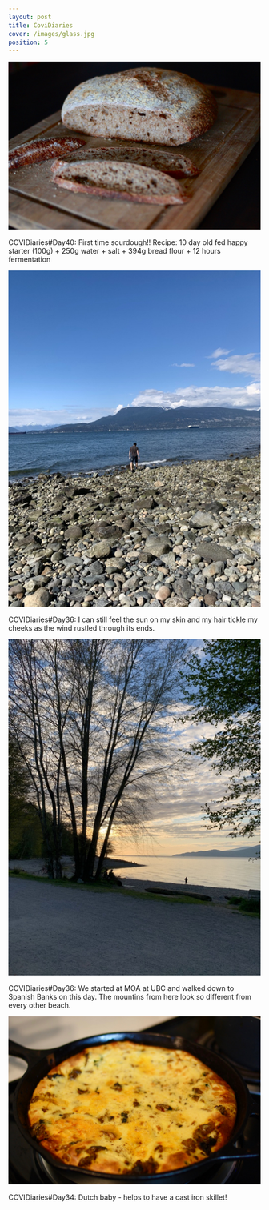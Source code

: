 ```yaml
---
layout: post
title: CoviDiaries
cover: /images/glass.jpg
position: 5
---
```



<div class="photo">
  <img src="/images/wholewh.jpg"/>
  <p>COVIDiaries#Day40: First time sourdough!! Recipe: 10 day old fed happy starter (100g) + 250g water + salt + 394g bread flour + 12 hours fermentation </p>
</div>

<div class="photo">
   <div class="left">
    <img src="/images/wreck.jpg"/>
    <p>COVIDiaries#Day36: I can still feel the sun on my skin and my hair tickle my cheeks as the wind rustled through its ends.</p>
   </div>
   <div class="right">
    <img src="/images/spanb.jpg"/>
    <p>COVIDiaries#Day36: We started at MOA at UBC and walked down to Spanish Banks on this day. The mountins from here look so different from every other beach.</p>
   </div>
  </div>

<div class="photo">
  <img src="/images/dutch.jpg"/>
  <p>COVIDiaries#Day34: Dutch baby - helps to have a cast iron skillet! </p>
</div>

